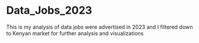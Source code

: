 # Data_Jobs_2023
This is my analysis of data jobs were advertised in 2023 and I filtered down to Kenyan market for further analysis and visualizations
